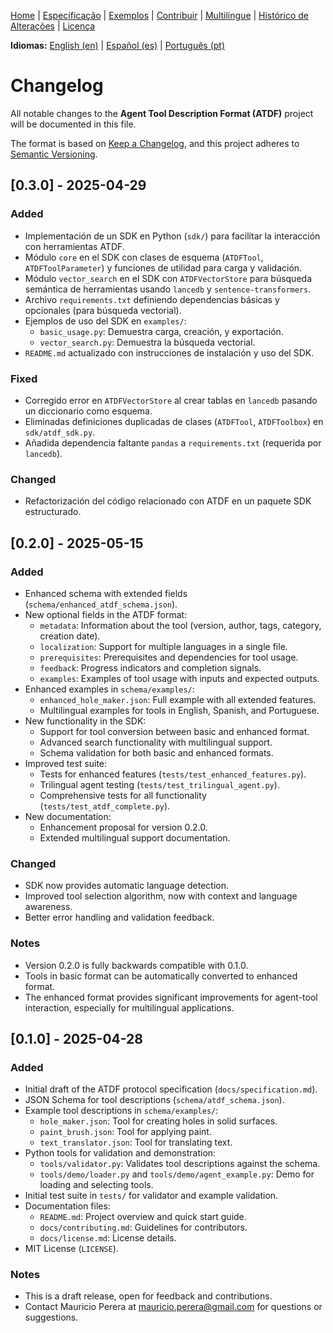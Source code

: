 [Home](index.md) | [Especificação](specification.md) | [Exemplos](examples.md) | [Contribuir](contributing.md) | [Multilíngue](multilingual.md) | [Histórico de Alterações](changelog.md) | [Licença](license.md)

**Idiomas:** [English (en)](../en/changelog.md) | [Español (es)](../es/changelog.md) | [Português (pt)](changelog.md)

# Changelog

All notable changes to the **Agent Tool Description Format (ATDF)** project will be documented in this file.

The format is based on [Keep a Changelog](https://keepachangelog.com/en/1.0.0/), and this project adheres to [Semantic Versioning](https://semver.org/spec/v2.0.0.html).

## [0.3.0] - 2025-04-29

### Added
- Implementación de un SDK en Python (`sdk/`) para facilitar la interacción con herramientas ATDF.
- Módulo `core` en el SDK con clases de esquema (`ATDFTool`, `ATDFToolParameter`) y funciones de utilidad para carga y validación.
- Módulo `vector_search` en el SDK con `ATDFVectorStore` para búsqueda semántica de herramientas usando `lancedb` y `sentence-transformers`.
- Archivo `requirements.txt` definiendo dependencias básicas y opcionales (para búsqueda vectorial).
- Ejemplos de uso del SDK en `examples/`:
  - `basic_usage.py`: Demuestra carga, creación, y exportación.
  - `vector_search.py`: Demuestra la búsqueda vectorial.
- `README.md` actualizado con instrucciones de instalación y uso del SDK.

### Fixed
- Corregido error en `ATDFVectorStore` al crear tablas en `lancedb` pasando un diccionario como esquema.
- Eliminadas definiciones duplicadas de clases (`ATDFTool`, `ATDFToolbox`) en `sdk/atdf_sdk.py`.
- Añadida dependencia faltante `pandas` a `requirements.txt` (requerida por `lancedb`).

### Changed
- Refactorización del código relacionado con ATDF en un paquete SDK estructurado.

## [0.2.0] - 2025-05-15

### Added
- Enhanced schema with extended fields (`schema/enhanced_atdf_schema.json`).
- New optional fields in the ATDF format:
  - `metadata`: Information about the tool (version, author, tags, category, creation date).
  - `localization`: Support for multiple languages in a single file.
  - `prerequisites`: Prerequisites and dependencies for tool usage.
  - `feedback`: Progress indicators and completion signals.
  - `examples`: Examples of tool usage with inputs and expected outputs.
- Enhanced examples in `schema/examples/`:
  - `enhanced_hole_maker.json`: Full example with all extended features.
  - Multilingual examples for tools in English, Spanish, and Portuguese.
- New functionality in the SDK:
  - Support for tool conversion between basic and enhanced format.
  - Advanced search functionality with multilingual support.
  - Schema validation for both basic and enhanced formats.
- Improved test suite:
  - Tests for enhanced features (`tests/test_enhanced_features.py`).
  - Trilingual agent testing (`tests/test_trilingual_agent.py`).
  - Comprehensive tests for all functionality (`tests/test_atdf_complete.py`).
- New documentation:
  - Enhancement proposal for version 0.2.0.
  - Extended multilingual support documentation.

### Changed
- SDK now provides automatic language detection.
- Improved tool selection algorithm, now with context and language awareness.
- Better error handling and validation feedback.

### Notes
- Version 0.2.0 is fully backwards compatible with 0.1.0.
- Tools in basic format can be automatically converted to enhanced format.
- The enhanced format provides significant improvements for agent-tool interaction, especially for multilingual applications.

## [0.1.0] - 2025-04-28

### Added
- Initial draft of the ATDF protocol specification (`docs/specification.md`).
- JSON Schema for tool descriptions (`schema/atdf_schema.json`).
- Example tool descriptions in `schema/examples/`:
  - `hole_maker.json`: Tool for creating holes in solid surfaces.
  - `paint_brush.json`: Tool for applying paint.
  - `text_translator.json`: Tool for translating text.
- Python tools for validation and demonstration:
  - `tools/validator.py`: Validates tool descriptions against the schema.
  - `tools/demo/loader.py` and `tools/demo/agent_example.py`: Demo for loading and selecting tools.
- Initial test suite in `tests/` for validator and example validation.
- Documentation files:
  - `README.md`: Project overview and quick start guide.
  - `docs/contributing.md`: Guidelines for contributors.
  - `docs/license.md`: License details.
- MIT License (`LICENSE`).

### Notes
- This is a draft release, open for feedback and contributions.
- Contact Mauricio Perera at [mauricio.perera@gmail.com](mailto:mauricio.perera@gmail.com) for questions or suggestions.
